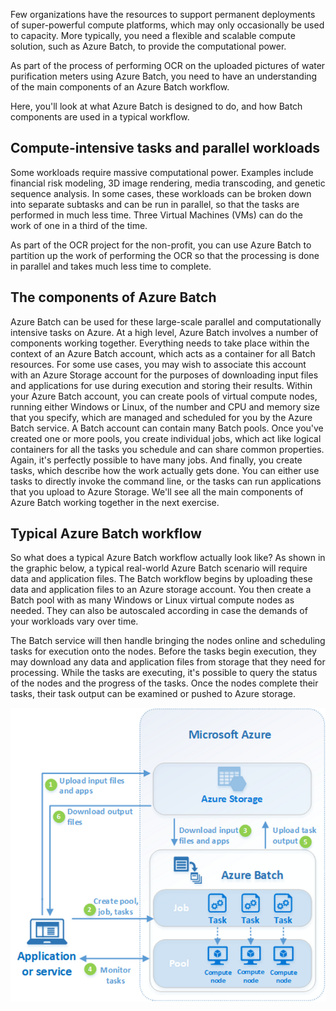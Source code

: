 Few organizations have the resources to support permanent deployments of super-powerful compute platforms, which may only occasionally be used to capacity. More typically, you need a flexible and scalable compute solution, such as Azure Batch, to provide the computational power.

As part of the process of performing OCR on the uploaded pictures of water purification meters using Azure Batch, you need to have an understanding of the main components of an Azure Batch workflow.

Here, you'll look at what Azure Batch is designed to do, and how Batch components are used in a typical workflow.

## Compute-intensive tasks and parallel workloads 

Some workloads require massive computational power. Examples include financial risk modeling, 3D image rendering, media transcoding, and genetic sequence analysis. In some cases, these workloads can be broken down into separate subtasks and can be run in parallel, so that the tasks are performed in much less time. Three Virtual Machines (VMs) can do the work of one in a third of the time.

As part of the OCR project for the non-profit, you can use Azure Batch to partition up the work of performing the OCR so that the processing is done in parallel and takes much less time to complete.

## The components of Azure Batch

Azure Batch can be used for these large-scale parallel and computationally intensive tasks on Azure. At a high level, Azure Batch involves a number of components working together. Everything needs to take place within the context of an Azure Batch account, which acts as a container for all Batch resources. For some use cases, you may wish to associate this account with an Azure Storage account for the purposes of downloading input files and applications for use during execution and storing their results. Within your Azure Batch account, you can create pools of virtual compute nodes, running either Windows or Linux, of the number and CPU and memory size that you specify, which are managed and scheduled for you by the Azure Batch service. A Batch account can contain many Batch pools. Once you've created one or more pools, you create individual jobs, which act like logical containers for all the tasks you schedule and can share common properties. Again, it's perfectly possible to have many jobs. And finally, you create tasks, which describe how the work actually gets done. You can either use tasks to directly invoke the command line, or the tasks can run applications that you upload to Azure Storage. We'll see all the main components of Azure Batch working together in the next exercise.

## Typical Azure Batch workflow

So what does a typical Azure Batch workflow actually look like? As shown in the graphic below, a typical real-world Azure Batch scenario will require data and application files. The Batch workflow begins by uploading these data and application files to an Azure storage account. You then create a Batch pool with as many Windows or Linux virtual compute nodes as needed. They can also be autoscaled according in case the demands of your workloads vary over time.

The Batch service will then handle bringing the nodes online and scheduling tasks for execution onto the nodes. Before the tasks begin execution, they may download any data and application files from storage that they need for processing. While the tasks are executing, it's possible to query the status of the nodes and the progress of the tasks. Once the nodes complete their tasks, their task output can be examined or pushed to Azure storage.  

<!-- TODO: Graphic similar to the one here, but please replace 'Application or service' with 'Azure CLI' and an image of a terminal window https://docs.microsoft.com/azure/batch/batch-technical-overview> -->

![Azure Batch workflow](../media/2-azure-batch-workflow.png)